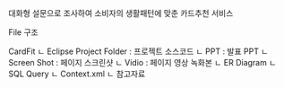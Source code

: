 대화형 설문으로 조사하여 소비자의 생활패턴에 맞춘 카드추천 서비스

File 구조

CardFit
  ㄴ Eclipse Project Folder : 프로젝트 소스코드
  ㄴ PPT : 발표 PPT
  ㄴ Screen Shot : 페이지 스크린샷
  ㄴ Vidio : 페이지 영상 녹화본
  ㄴ ER Diagram 
  ㄴ SQL Query 
  ㄴ Context.xml
  ㄴ 참고자료
  
